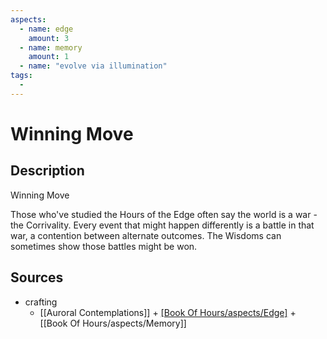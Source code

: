 ```yaml
---
aspects: 
  - name: edge
    amount: 3
  - name: memory
    amount: 1
  - name: "evolve via illumination"
tags:
  - 
---
```


# Winning Move

## Description
Winning Move

Those who've studied the Hours of the Edge often say the world is a war - the Corrivality. Every event that might happen differently is a battle in that war, a contention between alternate outcomes. The Wisdoms can sometimes show those battles might be won. 
## Sources
- crafting 
	- [[Auroral Contemplations]] + [[Book Of Hours/aspects/Edge]](10) + [[Book Of Hours/aspects/Memory]]
